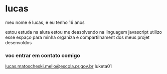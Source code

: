 # lucas
meu nome é lucas, e eu tenho 16 anos


estou estuda na alura
estou me deasolvendo na linguagem javascript
utilizo esse espaço para minha organiza e compartilhament dos meus projet desenvoldos

### voc entrar em contato comigo

lucas.matoscheski.mello@escola.pr.gov.br
luketa01
